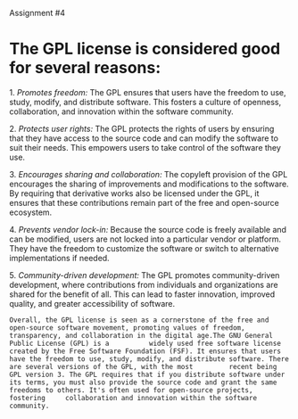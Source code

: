 
Assignment #4

# The GPL license is considered good for several reasons:

1.⁠ ⁠*Promotes freedom:* The GPL ensures that users have the freedom to use, study, modify, and distribute software. This fosters a culture of openness, collaboration, and innovation within the software community.

2.⁠ ⁠*Protects user rights:* The GPL protects the rights of users by ensuring that they have access to the source code and can modify the software to suit their needs. This empowers users to take control of the software they use.

3.⁠ ⁠*Encourages sharing and collaboration:* The copyleft provision of the GPL encourages the sharing of improvements and modifications to the software. By requiring that derivative works also be licensed under the GPL, it            ensures that these contributions remain part of the free and open-source ecosystem.

4.⁠ ⁠*Prevents vendor lock-in:* Because the source code is freely available and can be modified, users are not locked into a particular vendor or platform. They have the freedom to customize the software or switch to alternative      implementations if needed.

5.⁠ ⁠*Community-driven development:* The GPL promotes community-driven development, where contributions from individuals and organizations are shared for the benefit of all. This can lead to faster innovation, improved quality,       and greater accessibility of software.

    Overall, the GPL license is seen as a cornerstone of the free and open-source software movement, promoting values of freedom, transparency, and collaboration in the digital age.The GNU General Public License (GPL) is a          widely used free software license created by the Free Software Foundation (FSF). It ensures that users have the freedom to use, study, modify, and distribute software. There are several versions of the GPL, with the most         recent being GPL version 3. The GPL requires that if you distribute software under its terms, you must also provide the source code and grant the same freedoms to others. It's often used for open-source projects, fostering     collaboration and innovation within the software community.

    
